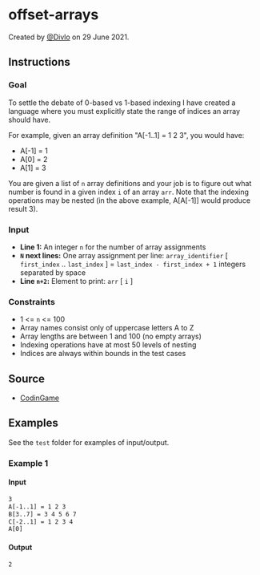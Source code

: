# offset-arrays

Created by [@Divlo](https://github.com/Divlo) on 29 June 2021.

## Instructions

### Goal

To settle the debate of 0-based vs 1-based indexing I have created a language where you must explicitly state the range of indices an array should have.

For example, given an array definition "A[-1..1] = 1 2 3", you would have:

- A[-1] = 1
- A[0] = 2
- A[1] = 3

You are given a list of `n` array definitions and your job is to figure out what number is found in a given index `i` of an array `arr`. Note that the indexing operations may be nested (in the above example, A[A[-1]] would produce result 3).

### Input

- **Line 1:** An integer `n` for the number of array assignments
- **`N` next lines:** One array assignment per line: `array_identifier` [ `first_index` .. `last_index` ] = `last_index - first_index + 1` integers separated by space
- **Line `n+2`:** Element to print: `arr` [ `i` ]

### Constraints

- 1 <= `n` <= 100
- Array names consist only of uppercase letters A to Z
- Array lengths are between 1 and 100 (no empty arrays)
- Indexing operations have at most 50 levels of nesting
- Indices are always within bounds in the test cases

## Source

- [CodinGame](https://www.codingame.com/ide/puzzle/offset-arrays)

## Examples

See the `test` folder for examples of input/output.

### Example 1

#### Input

```txt
3
A[-1..1] = 1 2 3
B[3..7] = 3 4 5 6 7
C[-2..1] = 1 2 3 4
A[0]
```

#### Output

```txt
2
```
